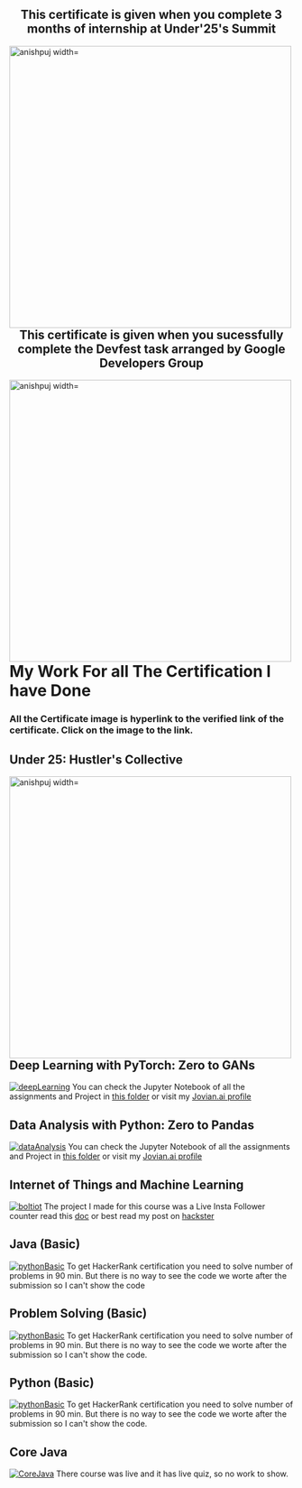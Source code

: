 
<h2 align="center">This certificate is given when you complete 3 months of internship at Under'25's Summit </h1>
<p><img align="left" src="https://github.com/Anishpuj/Certificates/assets/98417394/00aff868-3305-4080-8f8b-3a793bd08a52" alt="anishpuj width="500" height="500"" /></p>


<h2 align="center">This certificate is given when you sucessfully complete the Devfest task arranged by Google Developers Group </h2>
<p><img align="left" src="https://github.com/Anishpuj/Certificates/assets/98417394/cfe22e05-43b7-4939-bc92-cfe3dc591505" alt="anishpuj width="500" height="500"" /></p>


# My Work For all The Certification I have Done

### All the Certificate image is hyperlink to the verified link of the certificate. Click on the image to the link.
## Under 25: Hustler's Collective
<p><img align="left" src="https://github.com/Anishpuj/Certificates/assets/98417394/00aff868-3305-4080-8f8b-3a793bd08a52" alt="anishpuj width="500" height="500"" /></p>


## Deep Learning with PyTorch: Zero to GANs
[![deepLearning](./CertificateJPG/deepLearning.jpg)](https://jovian.ai/certificate/MFQTGOJXGQ)
You can check the Jupyter Notebook of all the assignments and Project in [this folder](./Deep_Learning) or visit my [Jovian.ai profile](https://jovian.ai/anurag3301)

## Data Analysis with Python: Zero to Pandas
[![dataAnalysis](./CertificateJPG/dataAnalysis.jpg)](https://jovian.ai/certificate/MFQTGMRZGI)
You can check the Jupyter Notebook of all the assignments and Project in [this folder](./Data_Analysis) or visit my [Jovian.ai profile](https://jovian.ai/anurag3301)

## Internet of Things and Machine Learning
[![boltiot](./CertificateJPG/boltiot.jpg)](https://drive.google.com/file/d/1nttitRvqZ-5B3iYRrL-Zwk9czrTqiPsM/view)
The project I made for this course was a Live Insta Follower counter read this [doc](./BoltIOT) or best read my post on [hackster](https://www.hackster.io/anuragkumar07102003/live-insta-following-follower-counter-7c0464)

## Java (Basic)
[![pythonBasic](./CertificateJPG/javaBasic.png)](https://www.hackerrank.com/certificates/8dec2fdcbddb)
To get HackerRank certification you need to solve number of problems in 90 min. But there is no way to see the code we worte after the submission so I can't show the code

## Problem Solving (Basic)
[![pythonBasic](./CertificateJPG/problemBasic.png)](https://www.hackerrank.com/certificates/c7c9189c1c2d)
To get HackerRank certification you need to solve number of problems in 90 min. But there is no way to see the code we worte after the submission so I can't show the code.

## Python (Basic)
[![pythonBasic](./CertificateJPG/pythonBasic.png)](https://www.hackerrank.com/certificates/4650fb5f6134)
To get HackerRank certification you need to solve number of problems in 90 min. But there is no way to see the code we worte after the submission so I can't show the code.

## Core Java
[![CoreJava](./CertificateJPG/CoreJava.jpg)](https://drive.google.com/file/d/1yr4YYfoHrACF7jAFijsZjOp06_JBKZ2W/view)
There course was live and it has live quiz, so no work to show.
